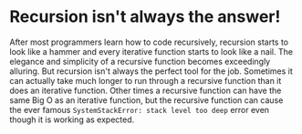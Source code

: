 # Recursion isn't always the answer!

After most programmers learn how to code recursively, recursion starts to look like a hammer and every iterative function starts to look like a nail. The elegance and simplicity of a recursive function becomes exceedingly alluring. But recursion isn't always the perfect tool for the job. Sometimes it can actually take much longer to run through a recursive function than it does an iterative function. Other times a recursive function can have the same Big O as an iterative function, but the recursive function can cause the ever famous `SystemStackError: stack level too deep` error even though it is working as expected.
